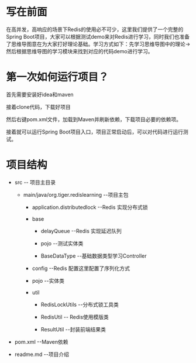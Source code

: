 # 写在前面

在高并发，高响应的场景下Redis的使用必不可少，这里我们提供了一个完整的Spring Boot项目，大家可以根据测试demo来对Redis进行学习，同时我们也准备了思维导图意在为大家打好理论基础。学习方式如下：先学习思维导图中的理论→然后根据思维导图的学习模块来找到对应的代码demo进行学习。

# 第一次如何运行项目？

首先需要安装好idea和maven

接着clone代码，下载好项目

然后右键pom.xml文件，加载到Maven并刷新依赖，下载项目必要的依赖项。

接着就可以运行Spring Boot项目入口，项目正常启动后，可以对代码进行运行测试。

# 项目结构

- src -- 项目主目录

    - main/java/org.tiger.redislearning --项目主包

        - application.distributedlock --Redis 实现分布式锁

        - base

            - delayQueue --Redis 实现延迟队列

            - pojo --测试实体类

            - BaseDataType --基础数据类型学习Controller

        - config --Redis 配置这里配置了序列化方式

        - pojo --实体类

        - util

            - RedisLockUtils --分布式锁工具类

            - RedisUtil -- Redis使用模版类

            - ResultUtil --封装前端结果类

- pom.xml --Maven依赖

- readme.md --项目介绍



